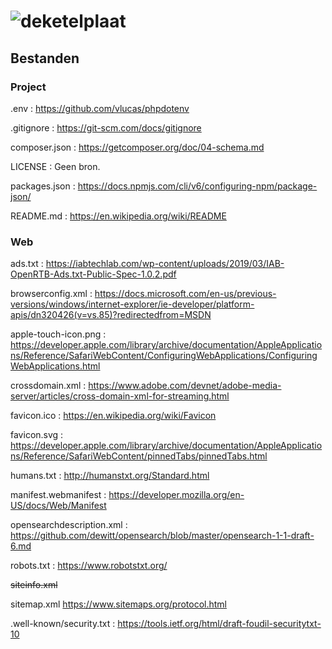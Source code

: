 # ![deketelplaat](https://deidee.com/logo.svg?text=deKetelplaat)

## Bestanden

### Project

.env
: https://github.com/vlucas/phpdotenv

.gitignore
: https://git-scm.com/docs/gitignore

composer.json
: https://getcomposer.org/doc/04-schema.md

LICENSE
: Geen bron.

packages.json
: https://docs.npmjs.com/cli/v6/configuring-npm/package-json/

README.md
: https://en.wikipedia.org/wiki/README

### Web

ads.txt
: https://iabtechlab.com/wp-content/uploads/2019/03/IAB-OpenRTB-Ads.txt-Public-Spec-1.0.2.pdf

browserconfig.xml
: https://docs.microsoft.com/en-us/previous-versions/windows/internet-explorer/ie-developer/platform-apis/dn320426(v=vs.85)?redirectedfrom=MSDN

apple-touch-icon.png
: https://developer.apple.com/library/archive/documentation/AppleApplications/Reference/SafariWebContent/ConfiguringWebApplications/ConfiguringWebApplications.html

crossdomain.xml
: https://www.adobe.com/devnet/adobe-media-server/articles/cross-domain-xml-for-streaming.html

favicon.ico
: https://en.wikipedia.org/wiki/Favicon

favicon.svg
: https://developer.apple.com/library/archive/documentation/AppleApplications/Reference/SafariWebContent/pinnedTabs/pinnedTabs.html

humans.txt
: http://humanstxt.org/Standard.html

manifest.webmanifest
: https://developer.mozilla.org/en-US/docs/Web/Manifest

opensearchdescription.xml
: https://github.com/dewitt/opensearch/blob/master/opensearch-1-1-draft-6.md

robots.txt
: https://www.robotstxt.org/

~~siteinfo.xml~~

sitemap.xml
https://www.sitemaps.org/protocol.html

.well-known/security.txt
: https://tools.ietf.org/html/draft-foudil-securitytxt-10

